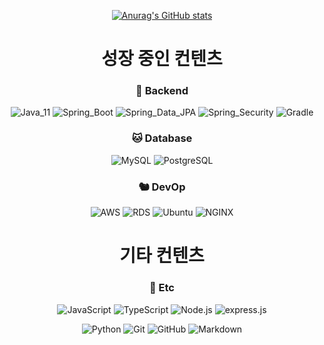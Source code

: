 <div align="center">

[![Anurag's GitHub stats](https://github-readme-stats.vercel.app/api?username=diger-king&show_icons=true&theme=merko)](https://github.com/anuraghazra/github-readme-stats)


# 성장 중인 컨텐츠

### 🐯 Backend
![Java_11](https://img.shields.io/badge/java11-red?style=flat-square&logo=java&logoColor=white)
![Spring_Boot](https://img.shields.io/badge/Spring_Boot-6DB33F.svg?style=flat-square&logo=spring&logoColor=white)
![Spring_Data_JPA](https://img.shields.io/badge/Spring_Data_JPA-6DB33F.svg?style=flat-square&logo=spring&logoColor=white)
![Spring_Security](https://img.shields.io/badge/Spring_Security-6DB33F.svg?style=flat-square&logo=spring&logoColor=white)
![Gradle](https://img.shields.io/badge/Gradle-02303A.svg?style=flat-square&logo=Gradle&logoColor=white)

### 🐱 Database
![MySQL](https://img.shields.io/badge/MySQL-4479A1.svg?style=flat-square&logo=Mysql&logoColor=white)
![PostgreSQL](https://img.shields.io/badge/PostgreSQL-336791.svg?style=flat-square&logo=postgreSQL&logoColor=white)

### 🐿️ DevOp
![AWS](https://img.shields.io/badge/AWS-232F3E.svg?style=flat-square&logo=Amazon-AWS&logoColor=white)
![RDS](https://img.shields.io/badge/RDS-232F3E.svg?style=flat-square&logo=mysql&logoColor=#232F3E)
![Ubuntu](https://img.shields.io/badge/Ubuntu-FCC624.svg?style=flat-square&logo=Ubuntu&logoColor=#E95420)
![NGINX](https://img.shields.io/badge/NGINX-269539.svg?style=flat-square&logo=NGINX&logoColor=white)


# 기타 컨텐츠

### 🐺 Etc
![JavaScript](https://img.shields.io/badge/JavaScript-F7DF1E.svg?style=flat-square&logo=JavaScript&logoColor=white)
![TypeScript](https://img.shields.io/badge/TypeScript-3178C6.svg?style=flat-square&logo=TypeScript&logoColor=white)
![Node.js](https://img.shields.io/badge/Node.js-339933.svg?style=flat-square&logo=Node.js&logoColor=white)
![express.js](https://img.shields.io/badge/express.js-000000.svg?style=flat-square&logo=express&logoColor=white)

![Python](https://img.shields.io/badge/Python-3776AB.svg?style=flat-square&logo=Python&logoColor=white)
![Git](https://img.shields.io/badge/Git-F05032.svg?style=flat-square&logo=Git&logoColor=white)
![GitHub](https://img.shields.io/badge/GitHub-181717.svg?style=flat-square&logo=GitHub&logoColor=white)
![Markdown](https://img.shields.io/badge/Markdown-000000?style=flat-square&logo=markdown&logoColor=white)

</div>
